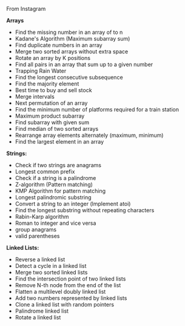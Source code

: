 From Instagram

**Arrays**
* Find the missing number in an array of  to n
* Kadane's Algorithm (Maximum subarray sum)
* Find duplicate numbers in an array
* Merge two sorted arrays without extra space
* Rotate an array by K positions
* Find all pairs in an array that sum up to a given number
* Trapping Rain Water
* Find the longest consecutive subsequence
* Find the majority element
* Best time to buy and sell stock
* Merge intervals
* Next permutation of an array
* Find the minimum number of platforms required for a train station
* Maximum product subarray
* Find subarray with given sum
* Find median of two sorted arrays
* Rearrange array elements alternately (maximum, minimum)
* Find the largest element in an array


**Strings:**
* Check if two strings are anagrams
* Longest common prefix
* Check if a string is a palindrome
* Z-algorithm (Pattern matching)
* KMP Algorithm for pattern matching
* Longest palindromic substring
* Convert a string to an integer (lmplement atoi)
* Find the longest substring without repeating characters
* Rabin-Karp algorithm
* Roman to integer and vice versa
* group anagrams
* valid parentheses

**Linked Lists:**
*  Reverse a linked list
*  Detect a cycle in a linked list
*  Merge two sorted linked lists
*  Find the intersection point of two linked lists
*  Remove N-th node from the end of the list
*  Flatten a multilevel doubly linked list
*  Add two numbers represented by linked lists
*  Clone a linked list with random pointers
*  Palindrome linked list
*  Rotate a linked list


